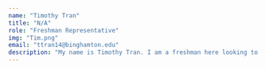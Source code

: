 ```yaml
---
name: "Timothy Tran"
title: "N/A"
role: "Freshman Representative"
img: "Tim.png"
email: "ttran14@binghamton.edu"
description: "My name is Timothy Tran. I am a freshman here looking to study mechanical engineering. Some hobbies I like to do are guitar and cooking!"
---
```

